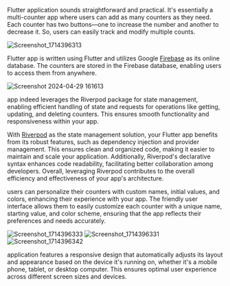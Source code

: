 Flutter application sounds straightforward and practical. It's essentially a multi-counter app where users can add as many counters as they need.
Each counter has two buttons—one to increase the number and another to decrease it. So, users can easily track and modify multiple counts.

![Screenshot_1714396313](https://github.com/itmr97/Counters/assets/40148242/0b2b4d0f-292e-4b29-bed3-1a658afc9456)


 Flutter app is written using Flutter and utilizes Google [Firebase](https://console.firebase.google.com/) as its online database.
 The counters are stored in the Firebase database, enabling users to access them from anywhere. 
 
 ![Screenshot 2024-04-29 161613](https://github.com/itmr97/Counters/assets/40148242/d0c94dc6-5fa9-410f-b275-b26780221ffe)

 app indeed leverages the Riverpod package for state management, enabling efficient handling of state and requests for operations like getting, updating, and deleting counters. 
 This ensures smooth functionality and responsiveness within your app.
 
With [Riverpod](https://riverpod.dev/) as the state management solution, your Flutter app benefits from its robust features, such as dependency injection and provider management. 
This ensures clean and organized code, making it easier to maintain and scale your application. Additionally, Riverpod's declarative syntax enhances code readability, 
facilitating better collaboration among developers. Overall, leveraging Riverpod contributes to the overall efficiency and effectiveness of your app's architecture.

 users can personalize their counters with custom names, initial values, and colors, enhancing their experience with your app. 
 The friendly user interface allows them to easily customize each counter with a unique name, starting value, and color scheme, ensuring that the app reflects their preferences and needs accurately.

 ![Screenshot_1714396333](https://github.com/itmr97/Counters/assets/40148242/89bc3d83-3fc0-42fd-ac75-78c42c71c74b)  ![Screenshot_1714396331](https://github.com/itmr97/Counters/assets/40148242/d9556f8d-f7ee-44cc-9b8b-4f179b63587e)   ![Screenshot_1714396342](https://github.com/itmr97/Counters/assets/40148242/a2044b5a-ce10-43c8-b07c-b9b50fbb8c2f)

application features a responsive design that automatically adjusts its layout and appearance based on the device it's running on, 
whether it's a mobile phone, tablet, or desktop computer. This ensures optimal user experience across different screen sizes and devices.
